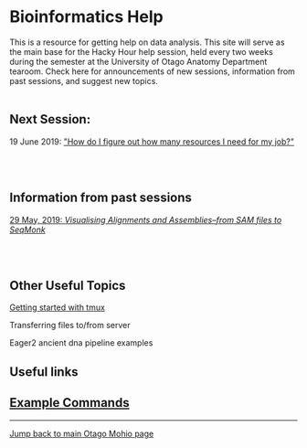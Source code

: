 
# Bioinformatics Help

This is a resource for getting help on data analysis. This site will serve as the main base for the Hacky Hour help session, held every two weeks during the semester at the University of Otago Anatomy Department tearoom. Check here for announcements of new sessions, information from past sessions, and suggest new topics. 
<br/><br/>
## Next Session:

19 June 2019: ["How do I figure out how many resources I need for my job?"](https://github.com/otagomohio/hackyhour/blob/master/sessions/presentations/profiling.pdf)

<br/><br/>
## Information from past sessions

[29 May, 2019: *Visualising Alignments and Assemblies–from SAM files to SeqMonk*](sessions/2019_05_29.md)

<br/><br/>
## Other Useful Topics

[Getting started with tmux](topics/tmux_basics.md)

Transferring files to/from server

Eager2 ancient dna pipeline examples

## Useful links

## [Example Commands](examples/index.md)

***
[Jump back to main Otago Mohio page](https://otagomohio.github.io/)
